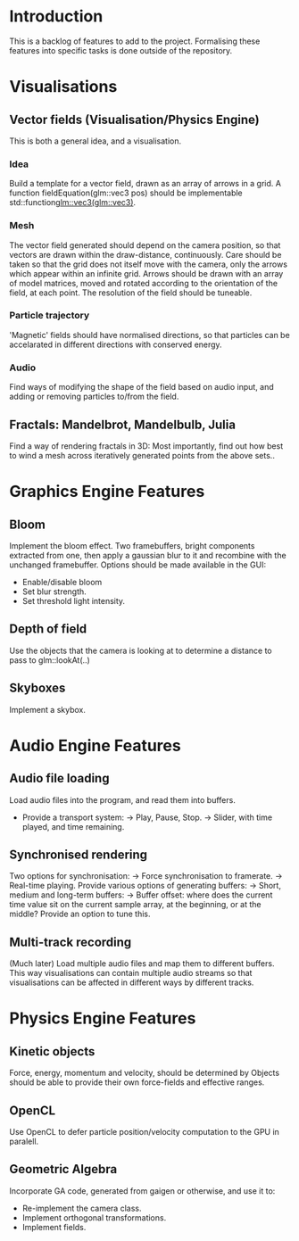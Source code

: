# Introduction

This is a backlog of features to add to the project.
Formalising these features into specific tasks is done outside of the repository.

# Visualisations

## Vector fields (Visualisation/Physics Engine)

This is both a general idea, and a visualisation.

### Idea

Build a template for a vector field, drawn as an array of arrows in a grid.
A function fieldEquation(glm::vec3 pos) should be implementable
std::function<glm::vec3(glm::vec3)>.

### Mesh

The vector field generated should depend on the camera position,
so that vectors are drawn within the draw-distance, continuously.
Care should be taken so that the grid does not itself move with the camera,
only the arrows which appear within an infinite grid.
Arrows should be drawn with an array of model matrices,
moved and rotated according to the orientation of the field,
at each point. The resolution of the field should be tuneable.

### Particle trajectory

'Magnetic' fields should have normalised directions, so that particles
can be accelarated in different directions with conserved energy.

### Audio

Find ways of modifying the shape of the field based on audio input,
and adding or removing particles to/from the field.

## Fractals: Mandelbrot, Mandelbulb, Julia

Find a way of rendering fractals in 3D: Most importantly, find out how best to wind a mesh
across iteratively generated points from the above sets..

# Graphics Engine Features

## Bloom

Implement the bloom effect. Two framebuffers, bright components extracted from one, then apply a gaussian blur to it and recombine with
the unchanged framebuffer.
Options should be made available in the GUI:
- Enable/disable bloom
- Set blur strength.
- Set threshold light intensity.

## Depth of field

Use the objects that the camera is looking at to determine a distance to pass to glm::lookAt(..)

## Skyboxes

Implement a skybox.

# Audio Engine Features

## Audio file loading

Load audio files into the program, and read them into buffers.
- Provide a transport system:
	-> Play, Pause, Stop.
	-> Slider, with time played, and time remaining.

## Synchronised rendering

Two options for synchronisation:
	-> Force synchronisation to framerate.
	-> Real-time playing.
Provide various options of generating buffers:
	-> Short, medium and long-term buffers:
	-> Buffer offset: where does the current time value sit on the current sample array,
	   at the beginning, or at the middle? Provide an option to tune this.

## Multi-track recording

(Much later)
Load multiple audio files and map them to different buffers.
This way visualisations can contain multiple audio streams so that visualisations can be affected
in different ways by different tracks.

# Physics Engine Features

## Kinetic objects

Force, energy, momentum and velocity, should be determined by 
Objects should be able to provide their own force-fields and effective ranges.

## OpenCL

Use OpenCL to defer particle position/velocity computation to the GPU in paralell.

## Geometric Algebra

Incorporate GA code, generated from gaigen or otherwise, and use it to:
- Re-implement the camera class.
- Implement orthogonal transformations.
- Implement fields.